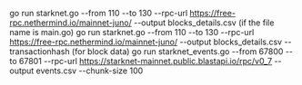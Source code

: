 go run starknet.go --from 110 --to 130 --rpc-url  https://free-rpc.nethermind.io/mainnet-juno/ --output blocks_details.csv
(if the file name is main.go)
go run starknet.go --from 110 --to 130 --rpc-url  https://free-rpc.nethermind.io/mainnet-juno/ --output blocks_details.csv --transactionhash
(for block data)
go run starknet_events.go --from 67800 --to 67801 --rpc-url https://starknet-mainnet.public.blastapi.io/rpc/v0_7 --output events.csv --chunk-size 100